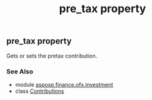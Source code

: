 ﻿---
title: pre_tax property
second_title: Aspose.Finance for Python via .NET API References
description: 
type: docs
weight: 70
url: /python-net/aspose.finance.ofx.investment/contributions/pre_tax/
is_root: false
---

## pre_tax property


Gets or sets the pretax contribution.

### See Also
* module [aspose.finance.ofx.investment](../../)
* class [Contributions](/finance/python-net/aspose.finance.ofx.investment/contributions)
